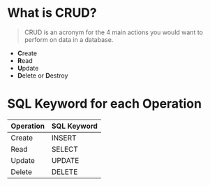 # What is CRUD?

> CRUD is an acronym for the 4 main actions you would want to perform on data in a database.

* **C**reate
* **R**ead
* **U**pdate
* **D**elete or **D**estroy

# SQL Keyword for each Operation

| Operation | SQL Keyword |
| --------- | ----------- |
| Create    | INSERT      |
| Read      | SELECT      |
| Update    | UPDATE      |
| Delete    | DELETE      |